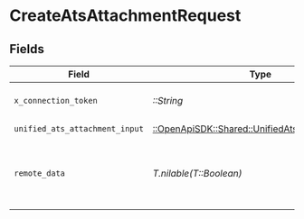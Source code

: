 # CreateAtsAttachmentRequest


## Fields

| Field                                                                                               | Type                                                                                                | Required                                                                                            | Description                                                                                         |
| --------------------------------------------------------------------------------------------------- | --------------------------------------------------------------------------------------------------- | --------------------------------------------------------------------------------------------------- | --------------------------------------------------------------------------------------------------- |
| `x_connection_token`                                                                                | *::String*                                                                                          | :heavy_check_mark:                                                                                  | The connection token                                                                                |
| `unified_ats_attachment_input`                                                                      | [::OpenApiSDK::Shared::UnifiedAtsAttachmentInput](../../models/shared/unifiedatsattachmentinput.md) | :heavy_check_mark:                                                                                  | N/A                                                                                                 |
| `remote_data`                                                                                       | *T.nilable(T::Boolean)*                                                                             | :heavy_minus_sign:                                                                                  | Set to true to include data from the original Ats software.                                         |
